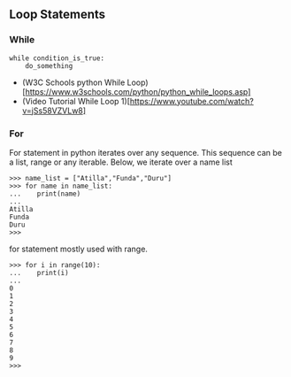 ## Loop Statements


### While

    while condition_is_true:
        do_something



- (W3C Schools python While Loop)[https://www.w3schools.com/python/python_while_loops.asp]
- (Video Tutorial While Loop 1)[https://www.youtube.com/watch?v=jSs58VZVLw8]



### For 

For statement in python iterates over any sequence. 
This sequence can be a list, range or any iterable.
Below, we iterate over a name list

    >>> name_list = ["Atilla","Funda","Duru"]
    >>> for name in name_list:
    ...    print(name)
    ...
    Atilla
    Funda
    Duru
    >>>


for statement mostly used with range. 


    >>> for i in range(10):
    ...    print(i)
    ...
    0
    1
    2
    3
    4
    5
    6
    7
    8
    9
    >>>



